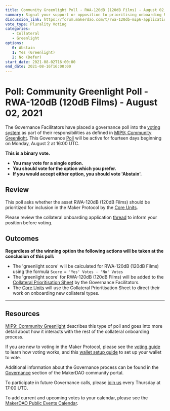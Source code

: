```yaml
---
title: Community Greenlight Poll - RWA-120dB (120dB Films) - August 02, 2021
summary: Signal your support or opposition to prioritising onboarding RWA-120dB (120dB Films). 
discussion_link: https://forum.makerdao.com/t/rwa-120db-mip6-application-120db-films-entertainment-finance-specialists/9415
vote_type: Plurality Voting
categories:
   - Collateral
   - Greenlight
options:
   0: Abstain
   1: Yes (Greenlight)
   2: No (Defer)
start_date: 2021-08-02T16:00:00
end_date: 2021-08-16T16:00:00
---
```

# Poll: Community Greenlight Poll - RWA-120dB (120dB Films) - August 02, 2021

The Governance Facilitators have placed a governance poll into the [voting system](https://vote.makerdao.com/polling) as part of their responsibilities as defined in [MIP9: Community Greenlight](https://mips.makerdao.com/mips/details/MIP9). This Governance [Poll](https://makerdao.world/en/learn/governance/on-chain-gov) will be active for fourteen days beginning on Monday, August 2 at 16:00 UTC.

**This is a binary vote.** 
- **You may vote for a single option.** 
- **You should vote for the option which you prefer.**
- **If you would accept either option, you should vote 'Abstain'.**

## Review

This poll asks whether the asset RWA-120dB (120dB Films) should be prioritized for inclusion in the Maker Protocol by the [Core Units](https://mips.makerdao.com/mips/details/MIP38#mip38c2-core-unit-state). 

Please review the collateral onboarding application [thread](https://forum.makerdao.com/t/rwa-120db-mip6-application-120db-films-entertainment-finance-specialists/9415) to inform your position before voting.

## Outcomes

**Regardless of the winning option the following actions will be taken at the conclusion of this poll:**
* The 'greenlight score' will be calculated for RWA-120dB (120dB Films) using the formula `Score = 'Yes' Votes - 'No' Votes`
* The 'greenlight score' for RWA-120dB (120dB Films) will be added to the [Collateral Prioritisation Sheet](https://docs.google.com/spreadsheets/d/1IX9e2fyfz7djtDMKn5gMyGsyFxHoY75GncMbAjnSXrM/edit#gid=0) by the Governance Facilitators.
* The [Core Units](https://mips.makerdao.com/mips/details/MIP38#mip38c2-core-unit-state) will use the Collateral Prioritisation Sheet to direct their work on onboarding new collateral types.

---

## Resources

[MIP9: Community Greenlight](https://mips.makerdao.com/mips/details/MIP9) describes this type of poll and goes into more detail about how it interacts with the rest of the collateral onboarding process.

If you are new to voting in the Maker Protocol, please see the [voting guide](https://makerdao.world/en/learn/governance/how-voting-works/) to learn how voting works, and this [wallet setup guide](https://makerdao.world/en/learn/governance/voting-setup/) to set up your wallet to vote.

Additional information about the Governance process can be found in the [Governance](https://makerdao.world/en/learn/governance) section of the MakerDAO community portal.

To participate in future Governance calls, please [join us](https://github.com/makerdao/community/tree/master/governance/governance-and-risk-meetings) every Thursday at 17:00 UTC.

To add current and upcoming votes to your calendar, please see the [MakerDAO Public Events Calendar](https://calendar.google.com/calendar/embed?src=makerdao.com_3efhm2ghipksegl009ktniomdk%40group.calendar.google.com&ctz=UTC&mode=week&showCalendars=0&showPrint=0).

